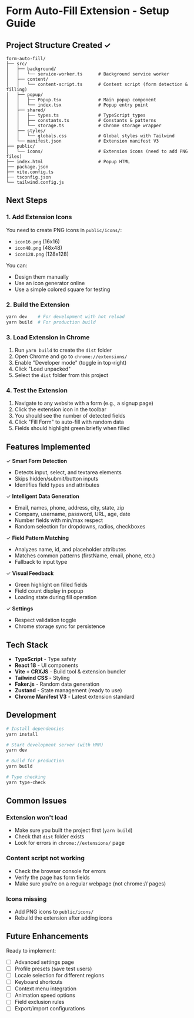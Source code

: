 # Form Auto-Fill Extension - Setup Guide

## Project Structure Created ✓

```
form-auto-fill/
├── src/
│   ├── background/
│   │   └── service-worker.ts      # Background service worker
│   ├── content/
│   │   └── content-script.ts      # Content script (form detection & filling)
│   ├── popup/
│   │   ├── Popup.tsx              # Main popup component
│   │   └── index.tsx              # Popup entry point
│   ├── shared/
│   │   ├── types.ts               # TypeScript types
│   │   ├── constants.ts           # Constants & patterns
│   │   └── storage.ts             # Chrome storage wrapper
│   ├── styles/
│   │   └── globals.css            # Global styles with Tailwind
│   └── manifest.json              # Extension manifest V3
├── public/
│   └── icons/                     # Extension icons (need to add PNG files)
├── index.html                     # Popup HTML
├── package.json
├── vite.config.ts
├── tsconfig.json
└── tailwind.config.js
```

## Next Steps

### 1. Add Extension Icons

You need to create PNG icons in `public/icons/`:
- `icon16.png` (16x16)
- `icon48.png` (48x48)
- `icon128.png` (128x128)

You can:
- Design them manually
- Use an icon generator online
- Use a simple colored square for testing

### 2. Build the Extension

```bash
yarn dev    # For development with hot reload
yarn build  # For production build
```

### 3. Load Extension in Chrome

1. Run `yarn build` to create the `dist` folder
2. Open Chrome and go to `chrome://extensions/`
3. Enable "Developer mode" (toggle in top-right)
4. Click "Load unpacked"
5. Select the `dist` folder from this project

### 4. Test the Extension

1. Navigate to any website with a form (e.g., a signup page)
2. Click the extension icon in the toolbar
3. You should see the number of detected fields
4. Click "Fill Form" to auto-fill with random data
5. Fields should highlight green briefly when filled

## Features Implemented

✓ **Smart Form Detection**
  - Detects input, select, and textarea elements
  - Skips hidden/submit/button inputs
  - Identifies field types and attributes

✓ **Intelligent Data Generation**
  - Email, names, phone, address, city, state, zip
  - Company, username, password, URL, age, date
  - Number fields with min/max respect
  - Random selection for dropdowns, radios, checkboxes

✓ **Field Pattern Matching**
  - Analyzes name, id, and placeholder attributes
  - Matches common patterns (firstName, email, phone, etc.)
  - Fallback to input type

✓ **Visual Feedback**
  - Green highlight on filled fields
  - Field count display in popup
  - Loading state during fill operation

✓ **Settings**
  - Respect validation toggle
  - Chrome storage sync for persistence

## Tech Stack

- **TypeScript** - Type safety
- **React 18** - UI components
- **Vite + CRXJS** - Build tool & extension bundler
- **Tailwind CSS** - Styling
- **Faker.js** - Random data generation
- **Zustand** - State management (ready to use)
- **Chrome Manifest V3** - Latest extension standard

## Development

```bash
# Install dependencies
yarn install

# Start development server (with HMR)
yarn dev

# Build for production
yarn build

# Type checking
yarn type-check
```

## Common Issues

### Extension won't load
- Make sure you built the project first (`yarn build`)
- Check that `dist` folder exists
- Look for errors in `chrome://extensions/` page

### Content script not working
- Check the browser console for errors
- Verify the page has form fields
- Make sure you're on a regular webpage (not chrome:// pages)

### Icons missing
- Add PNG icons to `public/icons/`
- Rebuild the extension after adding icons

## Future Enhancements

Ready to implement:
- [ ] Advanced settings page
- [ ] Profile presets (save test users)
- [ ] Locale selection for different regions
- [ ] Keyboard shortcuts
- [ ] Context menu integration
- [ ] Animation speed options
- [ ] Field exclusion rules
- [ ] Export/import configurations
